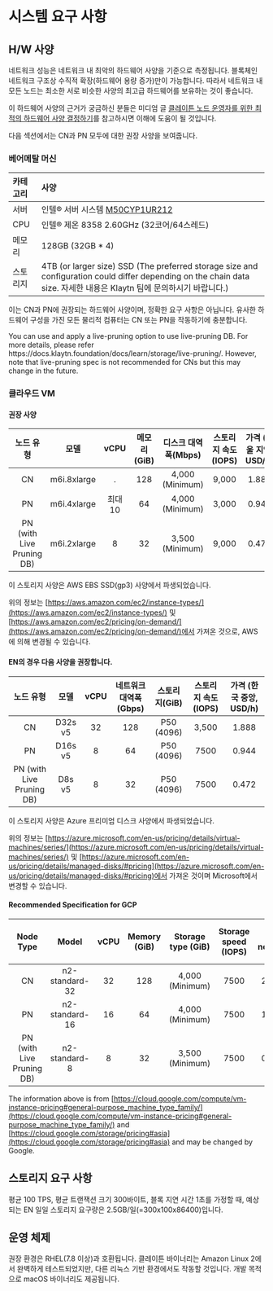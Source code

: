 # 시스템 요구 사항

## H/W 사양 <a id="h-w-specification"></a>

네트워크 성능은 네트워크 내 최악의 하드웨어 사양을 기준으로 측정됩니다. 블록체인 네트워크 구조상 수직적 확장(하드웨어 용량 증가)만이 가능합니다. 따라서 네트워크 내 모든 노드는 최소한 서로 비슷한 사양의 최고급 하드웨어를 보유하는 것이 좋습니다.

이 하드웨어 사양의 근거가 궁금하신 분들은 미디엄 글 [클레이튼 노드 운영자를 위한 최적의 하드웨어 사양 결정하기](https://klaytn.foundation/node-operator-optimal-specs/)를 참고하시면 이해에 도움이 될 것입니다.

다음 섹션에서는 CN과 PN 모두에 대한 권장 사양을 보여줍니다.

### 베어메탈 머신 <a id="bare-metal-machine"></a>

| 카테고리 | 사양                                                                                                                                                                                         |
| :--- | :----------------------------------------------------------------------------------------------------------------------------------------------------------------------------------------- |
| 서버   | 인텔® 서버 시스템 [M50CYP1UR212](https://www.intel.sg/content/www/xa/en/products/sku/214842/intel-server-system-m50cyp1ur212/specifications.html)                                                 |
| CPU  | 인텔® 제온 8358 2.60GHz (32코어/64스레드)                                                                                                                                        |
| 메모리  | 128GB (32GB \* 4)                                                                                                                                                       |
| 스토리지 | 4TB (or larger size) SSD (The preferred storage size and configuration could differ depending on the chain data size. 자세한 내용은 Klaytn 팀에 문의하시기 바랍니다.) |

이는 CN과 PN에 권장되는 하드웨어 사양이며, 정확한 요구 사항은 아닙니다. 유사한 하드웨어 구성을 가진 모든 물리적 컴퓨터는 CN 또는 PN을 작동하기에 충분합니다.

You can use and apply a live-pruning option to use live-pruning DB. For more details, please refer https\://docs.klaytn.foundation/docs/learn/storage/live-pruning/. However, note that live-pruning spec is not recommended for CNs but this may change in the future.

### 클라우드 VM <a id="cloud-vm"></a>

#### 권장 사양 <a id="recommended-specification-based-on-aws"></a>

|                     노드 유형                    |      모델     |  vCPU | 메모리(GiB) |  디스크 대역폭(Mbps)  | 스토리지 속도 (IOPS) | 가격 (서울 지역, USD/h) |
| :------------------------------------------: | :---------: | :---: | :-------------------------: | :--------------------------------: | :-------------------------------: | :----------------------------------: |
|                      CN                      | m6i.8xlarge |   .   |             128             | 4,000 (Minimum) |               9,000               |                 1.888                |
|                      PN                      | m6i.4xlarge | 최대 10 |              64             | 4,000 (Minimum) |               3,000               |                 0.944                |
| PN (with Live Pruning DB) | m6i.2xlarge |   8   |              32             | 3,500 (Minimum) |               9,000               |                 0.472                |

이 스토리지 사양은 AWS EBS SSD(gp3) 사양에서 파생되었습니다.

위의 정보는 [https://aws.amazon.com/ec2/instance-types/](https://aws.amazon.com/ec2/instance-types/) 및 [https://aws.amazon.com/ec2/pricing/on-demand/](https://aws.amazon.com/ec2/pricing/on-demand/)에서 가져온 것으로, AWS에 의해 변경될 수 있습니다.

#### EN의 경우 다음 사양을 권장합니다.

|                     노드 유형                    |    모델   | vCPU | 네트워크 대역폭(Gbps) |  스토리지(GiB) | 스토리지 속도 (IOPS) | 가격 (한국 중앙, USD/h) |
| :------------------------------------------: | :-----: | :--: | :-------------------------------: | :---------------------------: | :-------------------------------: | :----------------------------------: |
|                      CN                      | D32s v5 |  32  |                128                | P50 (4096) |               3,500               |                 1.888                |
|                      PN                      | D16s v5 |   8  |                 64                | P50 (4096) |                7500               |                 0.944                |
| PN (with Live Pruning DB) |  D8s v5 |   8  |                 32                | P50 (4096) |                7500               |                 0.472                |

이 스토리지 사양은 Azure 프리미엄 디스크 사양에서 파생되었습니다.

위의 정보는 [https://azure.microsoft.com/en-us/pricing/details/virtual-machines/series/](https://azure.microsoft.com/en-us/pricing/details/virtual-machines/series/) 및 [https://azure.microsoft.com/en-us/pricing/details/managed-disks/#pricing](https://azure.microsoft.com/en-us/pricing/details/managed-disks/#pricing)에서 가져온 것이며 Microsoft에서 변경할 수 있습니다.

#### Recommended Specification for GCP<a id="recommended-specification-for-gcp"></a>

|                   Node Type                  |      Model     | vCPU | Memory (GiB) | Storage type (GiB) | Storage speed (IOPS) | Price (asia-northeast3, USD/h) |
| :------------------------------------------: | :------------: | :--: | :-----------------------------: | :-----------------------------------: | :-------------------------------------: | :-----------------------------------------------: |
|                      CN                      | n2-standard-32 |  32  |               128               |   4,000 (Minimum)  |                   7500                  |                      2.032486                     |
|                      PN                      | n2-standard-16 |  16  |                64               |   4,000 (Minimum)  |                   7500                  |                      1.016243                     |
| PN (with Live Pruning DB) |  n2-standard-8 |   8  |                32               |   3,500 (Minimum)  |                   7500                  |                      0.508121                     |

The information above is from [https://cloud.google.com/compute/vm-instance-pricing#general-purpose_machine_type_family/](https://cloud.google.com/compute/vm-instance-pricing#general-purpose_machine_type_family/) and [https://cloud.google.com/storage/pricing#asia](https://cloud.google.com/storage/pricing#asia) and may be changed by Google.

## 스토리지 요구 사항 <a id="storage-requirements"></a>

평균 100 TPS, 평균 트랜잭션 크기 300바이트, 블록 지연 시간 1초를 가정할 때, 예상되는 EN 일일 스토리지 요구량은 2.5GB/일(=300x100x86400)입니다.

## 운영 체제 <a id="operating-system"></a>

권장 환경은 RHEL(7.8 이상)과 호환됩니다.
클레이튼 바이너리는 Amazon Linux 2에서 완벽하게 테스트되었지만, 다른 리눅스 기반 환경에서도 작동할 것입니다. 개발 목적으로 macOS 바이너리도 제공됩니다.
